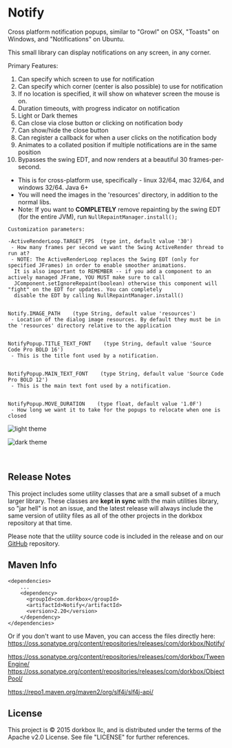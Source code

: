 Notify
======

Cross platform notification popups, similar to "Growl" on OSX, "Toasts" on Windows, and "Notifications" on Ubuntu.

This small library can display notifications on any screen, in any corner.

Primary Features:

1. Can specify which screen to use for notification
2. Can specify which corner (center is also possible) to use for notification 
3. If no location is specified, it will show on whatever screen the mouse is on.
4. Duration timeouts, with progress indicator on notification
5. Light or Dark themes
6. Can close via close button or clicking on notification body
7. Can show/hide the close button
8. Can register a callback for when a user clicks on the notification body
9. Animates to a collated position if multiple notifications are in the same position
10. Bypasses the swing EDT, and now renders at a beautiful 30 frames-per-second.


- This is for cross-platform use, specifically - linux 32/64, mac 32/64, and windows 32/64. Java 6+
- You will need the images in the 'resources' directory, in addition to the normal libs.
- Note: If you want to **COMPLETELY** remove repainting by the swing EDT (for the entire JVM), run `NullRepaintManager.install();`

```
Customization parameters:

-ActiveRenderLoop.TARGET_FPS  (type int, default value '30')
 - How many frames per second we want the Swing ActiveRender thread to run at?
 - NOTE: The ActiveRenderLoop replaces the Swing EDT (only for specified JFrames) in order to enable smoother animations. 
  It is also important to REMEMBER -- if you add a component to an actively managed JFrame, YOU MUST make sure to call
  JComponent.setIgnoreRepaint(boolean) otherwise this component will "fight" on the EDT for updates. You can completely
  disable the EDT by calling NullRepaintManager.install()


Notify.IMAGE_PATH    (type String, default value 'resources')
 - Location of the dialog image resources. By default they must be in the 'resources' directory relative to the application
 
 
NotifyPopup.TITLE_TEXT_FONT    (type String, default value 'Source Code Pro BOLD 16')
 - This is the title font used by a notification.

 
NotifyPopup.MAIN_TEXT_FONT    (type String, default value 'Source Code Pro BOLD 12')
 - This is the main text font used by a notification.
    
 
NotifyPopup.MOVE_DURATION    (type float, default value '1.0F')
 - How long we want it to take for the popups to relocate when one is closed
```

![light theme](https://raw.githubusercontent.com/dorkbox/Notify/master/notify-light.png)

![dark theme](https://raw.githubusercontent.com/dorkbox/Notify/master/notify-dark.png)


&nbsp; 
&nbsp; 

Release Notes 
---------

This project includes some utility classes that are a small subset of a much larger library. These classes are **kept in sync** with the main utilities library, so "jar hell" is not an issue, and the latest release will always include the same version of utility files as all of the other projects in the dorkbox repository at that time. 
  
  Please note that the utility source code is included in the release and on our [GitHub](https://github.com/dorkbox/Utilities) repository.
  
  
Maven Info
---------
```
<dependencies>
    ...
    <dependency>
      <groupId>com.dorkbox</groupId>
      <artifactId>Notify</artifactId>
      <version>2.20</version>
    </dependency>
</dependencies>
```

Or if you don't want to use Maven, you can access the files directly here:  
https://oss.sonatype.org/content/repositories/releases/com/dorkbox/Notify/  

https://oss.sonatype.org/content/repositories/releases/com/dorkbox/TweenEngine/      
https://oss.sonatype.org/content/repositories/releases/com/dorkbox/ObjectPool/  

https://repo1.maven.org/maven2/org/slf4j/slf4j-api/      


License
---------
This project is © 2015 dorkbox llc, and is distributed under the terms of the Apache v2.0 License. See file "LICENSE" for further references.


